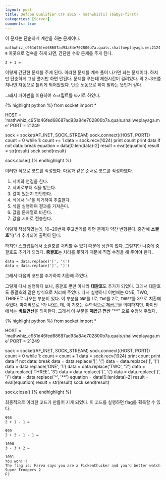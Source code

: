 ```yaml
---
layout: post
title: Defcon Qualifier CTF 2015 - mathwhiz[1] (babys-first)
categories: [Server]
comments: true
---
```


이 문제는 단순하게 계산을 하는 문제이다.

`mathwhiz_c951d46fed68687ad93a84e702800b7a.quals.shallweplayaga.me:21249` 이곳으로 접속을 하게 되면, 간단한 수학 문제를 주게 된다.

```
2 + 1 =
```

이렇게 간단한 문제를 주게 된다. 이러한 문제를 계속 풀어 나가면 되는 문제이다. 하지만 단순하게 그냥 풀기만 하면 안된다. 문제를 푸는데 제한시간이 걸려있다. 약 2~3초쯤 지나면 자동으로 틀리게 되어있었다. 단순 노동으로 하지 말라는 뜻인거 같다.

그래서 파이썬을 이용하여 스크립트를 짜기로 하였다.

{% highlight python %}
from socket import *
 
HOST = 'mathwhiz_c951d46fed68687ad93a84e702800b7a.quals.shallweplayaga.me'
PORT = 21249
 
sock = socket(AF_INET, SOCK_STREAM)
sock.connect((HOST, PORT))
count = 0
while 1:
  count += 1
  data = sock.recv(1024)
  print count
  print data
  if not data:
    break
  equation = data[0:len(data)-2]
  result = eval(equation)
  result = str(result)
  sock.send(result)
 
sock.close()
{% endhighlight %}

이러한 식으로 코드를 작성했다. 다음과 같은 순서로 코드를 작성하였다.

1. 서버와 연결을 한다.
2. 서버로부터 식을 받는다.
3. 값이 있는지 판단한다.
4. 식에서 '='을 제거하여 추출한다.
5. 식을 실행하여 결과를 가져온다.
6. 값을 문자열로 바꾼다.
7. 값을 서버로 전송한다.

이렇게 작성하였는데, 10~20번째 주고받기를 하면 문제가 약간 변형된다. 중간에 **소괄호**"()"가 추가되어 출력이 된다. 

하지만 스크립트에서 소괄호를 처리할 수 있기 때문에 상관이 없다. 그렇지만 나중에 중괄호도 추가가 되었다. **중괄호**는 처리를 못하기 때문에 직접 수정을 해 주어야 한다.

```
data = data.replace('[', '(')
data = data.replace(']', ')')
```

그래서 다음의 코드를 추가하여 치환해 주었다.

그렇게 다시 실행하다 보니, 중괄호 뿐만 아니라 **대괄호**도 추가가 되었다. 그래서 대괄호도 중괄호와 같은 방식으로 처리해 주었다.
다시 실행하니 이번에는 ONE, TWO, THREE로 나오는 부분이 있다. 이 부분을 `ONE`를 1로, `TWO`를 2로, `THREE`를 3으로 치환해 주었다. 마지막으로 ^가 나왔는데, 이 기호는 수학적으로 제곱근을 의미하지만, 파이썬에서는 **비트연산**을 의미한다. 그래서 이 부분을 **제곱근 연산** "**" 으로 수정해 주었다.

{% highlight python %}
from socket import *
 
HOST = 'mathwhiz_c951d46fed68687ad93a84e702800b7a.quals.shallweplayaga.me'
PORT = 21249
 
sock = socket(AF_INET, SOCK_STREAM)
sock.connect((HOST, PORT))
count = 0
while 1:
  count = count + 1
  data = sock.recv(1024)
  print count
  print data
  if not data: break
  data = data.replace('[', '(')
  data = data.replace(']', ')')
  data = data.replace('ONE', '1')
  data = data.replace('TWO', '2')
  data = data.replace('THREE', '3')
  data = data.replace('{', '(')
  data = data.replace('}', ')')
  data = data.replace('^', '**')
  equation = data[0:len(data)-2]
  result = eval(equation)
  result = str(result)
  sock.send(result)
 
sock.close()
{% endhighlight %}

최종적으로 이러한 코드가 만들어 지게 되었다. 이 코드를 실행하면 flag를 획득할 수 있다.

```
998
2 + 1 - 1 =

999
2 + 2 - 1 - 1 =

1000
3 - 3 + 2 =

1001
You won!!!
The flag is: Farva says you are a FickenChucker and you'd better watch Super Troopers 2
F?
```